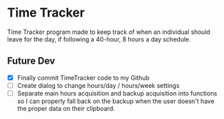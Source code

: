 # Time Tracker

Time Tracker program made to keep track of when an individual should leave
for the day, if following a 40-hour, 8 hours a day schedule.

## Future Dev
- [x] Finally commit TimeTracker code to my Github
- [ ] Create dialog to change hours/day / hours/week settings
- [ ] Separate main hours acquisition and backup acquisition into functions so
I can properly fall back on the backup when the user doesn't have the proper
data on their clipboard.

